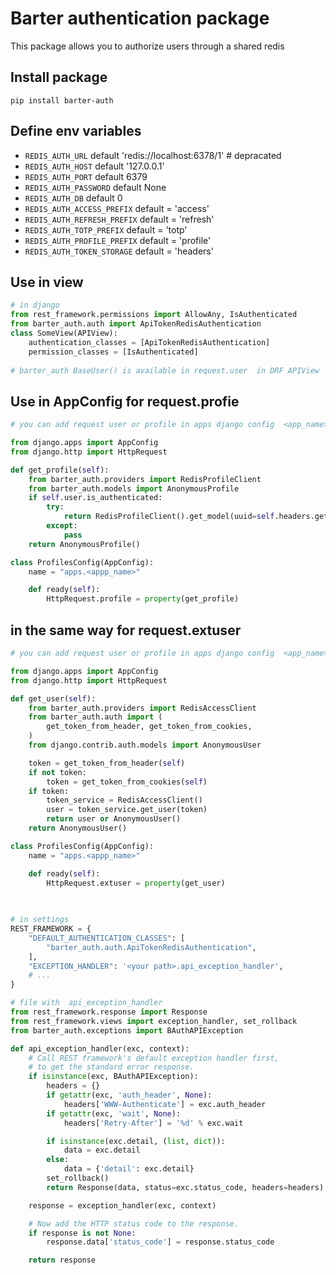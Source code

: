 # Barter authentication package

This package allows you to authorize users through a shared redis

## Install package
```shell
pip install barter-auth
```

## Define env variables

- `REDIS_AUTH_URL` default 'redis://localhost:6378/1' # depracated
- `REDIS_AUTH_HOST` default '127.0.0.1'
- `REDIS_AUTH_PORT` default 6379
- `REDIS_AUTH_PASSWORD` default None
- `REDIS_AUTH_DB` default 0
- `REDIS_AUTH_ACCESS_PREFIX` default = 'access'
- `REDIS_AUTH_REFRESH_PREFIX` default = 'refresh'
- `REDIS_AUTH_TOTP_PREFIX` default = 'totp'
- `REDIS_AUTH_PROFILE_PREFIX` default = 'profile'
- `REDIS_AUTH_TOKEN_STORAGE` default = 'headers'

## Use in view

```python
# in django 
from rest_framework.permissions import AllowAny, IsAuthenticated
from barter_auth.auth import ApiTokenRedisAuthentication
class SomeView(APIView):
    authentication_classes = [ApiTokenRedisAuthentication]
    permission_classes = [IsAuthenticated]
    
# barter_auth BaseUser() is available in request.user  in DRF APIView 

```
## Use in AppConfig   for   request.profie
```python
# you can add request user or profile in apps django config  <app_name>.apps.py

from django.apps import AppConfig
from django.http import HttpRequest

def get_profile(self):
    from barter_auth.providers import RedisProfileClient
    from barter_auth.models import AnonymousProfile
    if self.user.is_authenticated:
        try:
            return RedisProfileClient().get_model(uuid=self.headers.get('Profile'))
        except:
            pass
    return AnonymousProfile()

class ProfilesConfig(AppConfig):
    name = "apps.<appp_name>"

    def ready(self):
        HttpRequest.profile = property(get_profile)

```


## in the same way  for  request.extuser
```python
# you can add request user or profile in apps django config  <app_name>.apps.py

from django.apps import AppConfig
from django.http import HttpRequest

def get_user(self):
    from barter_auth.providers import RedisAccessClient
    from barter_auth.auth import (
        get_token_from_header, get_token_from_cookies,
    )
    from django.contrib.auth.models import AnonymousUser

    token = get_token_from_header(self)
    if not token:
        token = get_token_from_cookies(self)
    if token:
        token_service = RedisAccessClient()
        user = token_service.get_user(token)
        return user or AnonymousUser()
    return AnonymousUser()

class ProfilesConfig(AppConfig):
    name = "apps.<appp_name>"

    def ready(self):
        HttpRequest.extuser = property(get_user)
    
    

```

```python
# in settings
REST_FRAMEWORK = {
    "DEFAULT_AUTHENTICATION_CLASSES": [
        "barter_auth.auth.ApiTokenRedisAuthentication",
    ],
    "EXCEPTION_HANDLER": '<your path>.api_exception_handler',
    # ...
}

# file with  api_exception_handler
from rest_framework.response import Response
from rest_framework.views import exception_handler, set_rollback
from barter_auth.exceptions import BAuthAPIException

def api_exception_handler(exc, context):
    # Call REST framework's default exception handler first,
    # to get the standard error response.
    if isinstance(exc, BAuthAPIException):
        headers = {}
        if getattr(exc, 'auth_header', None):
            headers['WWW-Authenticate'] = exc.auth_header
        if getattr(exc, 'wait', None):
            headers['Retry-After'] = '%d' % exc.wait

        if isinstance(exc.detail, (list, dict)):
            data = exc.detail
        else:
            data = {'detail': exc.detail}
        set_rollback()
        return Response(data, status=exc.status_code, headers=headers)

    response = exception_handler(exc, context)

    # Now add the HTTP status code to the response.
    if response is not None:
        response.data['status_code'] = response.status_code

    return response

```

